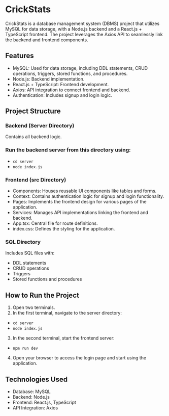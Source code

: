 # CrickStats<br>
CrickStats is a database management system (DBMS) project that utilizes MySQL for data storage, with a Node.js backend and a React.js + TypeScript frontend. The project leverages the Axios API to seamlessly link the backend and frontend components.

## Features<br>
- MySQL: Used for data storage, including DDL statements, CRUD operations, triggers, stored functions, and procedures.<br>
- Node.js: Backend implementation.<br>
- React.js + TypeScript: Frontend development.<br>
- Axios: API integration to connect frontend and backend.<br>
- Authentication: Includes signup and login logic.<br>
## Project Structure<br>
### Backend (Server Directory)<br>
Contains all backend logic.<br>
### Run the backend server from this directory using:<br>
- `cd server`<br>
- `node index.js`<br>
### Frontend (src Directory)<br>
- Components: Houses reusable UI components like tables and forms.<br>
- Context: Contains authentication logic for signup and login functionality.<br>
- Pages: Implements the frontend design for various pages of the application.<br>
- Services: Manages API implementations linking the frontend and backend.<br>
- App.tsx: Central file for route definitions.<br>
- index.css: Defines the styling for the application.<br>
### SQL Directory<br>
Includes SQL files with:<br>
- DDL statements<br>
- CRUD operations<br>
- Triggers<br>
- Stored functions and procedures<br>
## How to Run the Project<br>
1. Open two terminals.<br>
2. In the first terminal, navigate to the server directory:<br>
- `cd server`<br>
- `node index.js`<br>
3. In the second terminal, start the frontend server:<br>
- `npm run dev`<br>
4. Open your browser to access the login page and start using the application.
## Technologies Used<br>
- Database: MySQL
- Backend: Node.js
- Frontend: React.js, TypeScript
- API Integration: Axios
